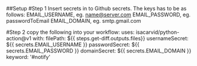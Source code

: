 ##Setup
#Step 1
Insert secrets in to Github secrets. The keys has to be as follows:
EMAIL_USERNAME, eg. name@server.com
EMAIL_PASSWORD, eg. passwordToEmail
EMAIL_DOMAIN, eg. smtp.gmail.com

#Step 2
copy the following into your workflow:
uses: isacarvid/python-action@v1
with: 
  filePath: ${{ steps.get-diff.outputs.files}}
  usernameSecret: ${{ secrets.EMAIL_USERNAME }}
  passwordSecret: ${{ secrets.EMAIL_PASSWORD }}
  domainSecret: ${{ secrets.EMAIL_DOMAIN }}
  keyword: '#notify'


